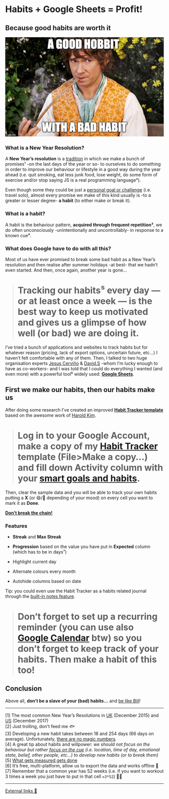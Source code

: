 
# Habits + Google Sheets = Profit!
## Because good habits are worth it

![](art/1.jpeg)

### What is a New Year Resolution?

A **New Year’s resolution** is a [tradition](https://www.history.com/news/the-history-of-new-years-resolutions) in which we make a bunch of promises¹ -on the last days of the year or so- to ourselves to do something in order to improve our behaviour or lifestyle in a good way during the year ahead (i.e. quit smoking, eat less junk food, lose weight, do some form of exercise and/or stop saying JS is a real programming language²).

Even though some they could be just a [personal goal or challenge](https://github.com/hrules6872/ResolutionBoard) (i.e. travel solo), almost every promise we make of this kind usually is -to a greater or lesser degree- **a habit** (to either make or break it).

### What is a habit?

A habit is the behaviour pattern, **acquired through frequent repetition³**, we do often unconsciously -unintentionally and uncontrollably- in response to a known cue⁴.

### What does Google have to do with all this?

Most of us have ever promised to break some bad habit as a New Year’s resolution and then realise after summer holidays -at best- that we hadn’t even started. And then, once again, another year is gone…
> # Tracking our habits⁵ every day — or at least once a week — is the best way to keep us motivated and gives us a glimpse of how well (or bad) we are doing it.

I’ve tried a bunch of applications and websites to track habits but for whatever reason (pricing, lack of export options, uncertain future, etc…) I haven’t felt comfortable with any of them. Then, I talked to two huge organisation experts [Jesus Cerviño](undefined) & [David.S](undefined) -whom I’m lucky enough to have as co-workers- and I was told that I could do everything I wanted (and even more) with a powerful tool⁶ widely used: **[Google Sheets](https://www.google.com/sheets/about/)**.

## First we make our habits, then our habits make us

After doing some research I’ve created an improved **[Habit Tracker template](https://docs.google.com/spreadsheets/d/1pEvbxS_O7kb7jnMxRvLJhh2v7g4yvFesUV5_YmSVmrw/edit?usp=sharing)** based on the awesome work of [Harold Kim](undefined).
> # Log in to your Google Account, make a copy of my **[Habit Tracker](https://docs.google.com/spreadsheets/d/1pEvbxS_O7kb7jnMxRvLJhh2v7g4yvFesUV5_YmSVmrw/edit?usp=sharing)** template (File>Make a copy…) and fill down Activity column with your [smart goals and habits](https://en.wikipedia.org/wiki/SMART_criteria#Current_definitions).

Then, clear the sample data and you will be able to track your own habits putting a **X** (or 😄/🙁 depending of your mood) on every cell you want to mark it as **Done**.

**[Don’t break the chain!](https://lifehacker.com/jerry-seinfelds-productivity-secret-281626)**

### Features

* **Streak** and **Max Streak**

* **Progression** based on the value you have put in **Expected** column (which has to be in days⁷)

* Highlight current day

* Alternate colours every month

* Autohide columns based on date

Tip: you could even use the Habit Tracker as a habits related journal through the [built-in notes feature](https://www.prolificoaktree.com/google-sheets-comment-vs-note/).
> # Don’t forget to set up a recurring reminder (you can use also [Google Calendar](https://www.google.com/calendar) btw) so you don’t forget to keep track of your habits. Then make a habit of this too!

## Conclusion

Above all, **don’t be a slave of your (bad) habits…** and [be like Bill](https://imgflip.com/i/2sovqj)!

*****

[1] The most common New Year’s Resolutions in [UK](https://www.comresglobal.com/polls/bupa-new-year-resolution-survey/) (December 2015) and [US](http://d25d2506sfb94s.cloudfront.net/cumulus_uploads/document/366cvmcg44/New%20Year%20Survey,%20December%208%2011,%202017.pdf) (December 2017)<br>
[2] Just trolling, don’t feed me 🐟<br>
[3] Developing a new habit takes between 18 and 254 days (66 days on average). Unfortunately, [there are no magic numbers](https://jamesclear.com/new-habit). <br>
[4] A great tip about habits and willpower: *we should not focus on the behaviour but rather [focus on the cue](https://markmanson.net/downloads/habits) (i.e. location, time of day, emotional state, belief, other people, etc…) to develop new habits (or to break them)*<br>
[5] [What gets measured gets done](https://www.forbes.com/sites/ellevate/2015/06/08/what-gets-measured-gets-done-or-does-it/#4a373f0113c8)<br>
[6] It’s free, multi-platform, allow us to export the data and works offline 💪<br>
[7] Remember that a common year has 52 weeks (i.e. if you want to workout 3 times a week you just have to put in that cell `=3*52`) 👨‍🎓

*****

[External links 👀](https://gist.github.com/hrules6872/c285131c025569487e88df2e19d353fa)